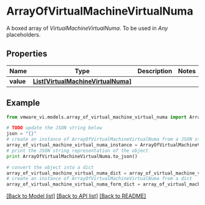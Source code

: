# ArrayOfVirtualMachineVirtualNuma

A boxed array of *VirtualMachineVirtualNuma*. To be used in *Any* placeholders. 

## Properties
Name | Type | Description | Notes
------------ | ------------- | ------------- | -------------
**value** | [**List[VirtualMachineVirtualNuma]**](VirtualMachineVirtualNuma.md) |  | 

## Example

```python
from vmware_vi.models.array_of_virtual_machine_virtual_numa import ArrayOfVirtualMachineVirtualNuma

# TODO update the JSON string below
json = "{}"
# create an instance of ArrayOfVirtualMachineVirtualNuma from a JSON string
array_of_virtual_machine_virtual_numa_instance = ArrayOfVirtualMachineVirtualNuma.from_json(json)
# print the JSON string representation of the object
print ArrayOfVirtualMachineVirtualNuma.to_json()

# convert the object into a dict
array_of_virtual_machine_virtual_numa_dict = array_of_virtual_machine_virtual_numa_instance.to_dict()
# create an instance of ArrayOfVirtualMachineVirtualNuma from a dict
array_of_virtual_machine_virtual_numa_form_dict = array_of_virtual_machine_virtual_numa.from_dict(array_of_virtual_machine_virtual_numa_dict)
```
[[Back to Model list]](../README.md#documentation-for-models) [[Back to API list]](../README.md#documentation-for-api-endpoints) [[Back to README]](../README.md)


